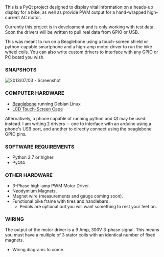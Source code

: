 This is a PyQt project designed to display vital information on a heads-up display for a bike, as well as provide PWM output for a hand-wrapped high-current AC motor.

Currently this project is in development and is only working with test data. Soon the drivers will be written to pull real data from GPIO or USB.

This was meant to run on a Beaglebone using a touch-screen shield or python-capable smartphone and a high-amp motor driver to run the bike wheel coils. You can also write custom drivers to interface with any GPIO or PC board you wish.

### SNAPSHOTS
![2013/07/03 - Screenshot](http://www.markhamilton.info/applications/bike.png)

### COMPUTER HARDWARE
* [Beaglebone](http://www.logicsupply.com/products/bb_bblk_000?gclid=CKyzt4mckLgCFRRk7Aod9VwACA) running Debian Linux
* [LCD Touch-Screen Cape](http://www.newark.com/jsp/search/productdetail.jsp?SKU=26W8118&CMP=KNC-GPLA&mckv=|pcrid|20115736341|plid|)

Alternatively, a phone capable of running python and Qt may be used instead. I am writing 2 drivers -- one to interface with an arduino using a phone's USB port, and another to directly connect using the beaglebone GPIO pins.

### SOFTWARE REQUIREMENTS
* Python 2.7 or higher
* PyQt4

### OTHER HARDWARE
* 3-Phase high-amp PWM Motor Driver.
* Neodymium Magnets.
* Magnet wire (measurements and gauge coming soon).
* Functional bike frame with tires and handlebars .
	* Pedals are optional but you will want something to rest your feet on.

### WIRING
The output of the motor driver is a 9 Amp, 300V 3-phase signal. This means you must have a multiple of 3 stator coils with an identical number of fixed magnets.

* Wiring diagrams to come.
